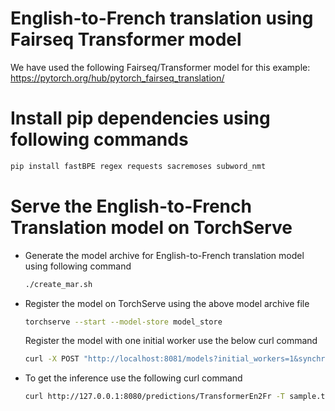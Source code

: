 # English-to-French translation using Fairseq Transformer model
We have used the following Fairseq/Transformer model for this example: 
https://pytorch.org/hub/pytorch_fairseq_translation/

# Install pip dependencies using following commands

```bash
pip install fastBPE regex requests sacremoses subword_nmt
```
# Serve the English-to-French Translation model on TorchServe

* Generate the model archive for English-to-French translation model using following command

    ```bash
    ./create_mar.sh
    ```

* Register the model on TorchServe using the above model archive file

    ```bash
    torchserve --start --model-store model_store
    ```

    Register the model with one initial worker use the below curl command

    ```bash
    curl -X POST "http://localhost:8081/models?initial_workers=1&synchronous=true&url=TransformerEn2Fr.mar"
    ```
* To get the inference use the following curl command

    ```bash
    curl http://127.0.0.1:8080/predictions/TransformerEn2Fr -T sample.txt
    ```
